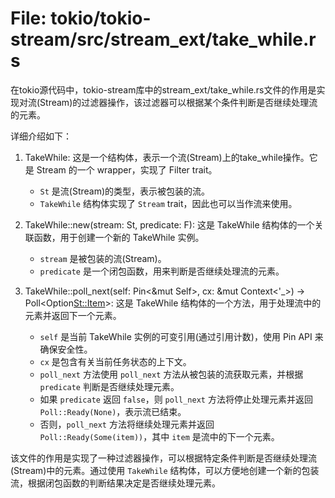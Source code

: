 # File: tokio/tokio-stream/src/stream_ext/take_while.rs

在tokio源代码中，tokio-stream库中的stream_ext/take_while.rs文件的作用是实现对流(Stream)的过滤器操作，该过滤器可以根据某个条件判断是否继续处理流的元素。

详细介绍如下：

1. TakeWhile<St>: 这是一个结构体，表示一个流(Stream)上的take_while操作。它是 Stream 的一个 wrapper，实现了 Filter<Map> trait。
   - `St` 是流(Stream)的类型，表示被包装的流。
   - `TakeWhile` 结构体实现了 `Stream` trait，因此也可以当作流来使用。

2. TakeWhile::new(stream: St, predicate: F): 这是 TakeWhile 结构体的一个关联函数，用于创建一个新的 TakeWhile 实例。
   - `stream` 是被包装的流(Stream)。
   - `predicate` 是一个闭包函数，用来判断是否继续处理流的元素。

3. TakeWhile::poll_next(self: Pin<&mut Self>, cx: &mut Context<'_>) -> Poll<Option<St::Item>>: 这是 TakeWhile 结构体的一个方法，用于处理流中的元素并返回下一个元素。
   - `self` 是当前 TakeWhile 实例的可变引用(通过引用计数)，使用 Pin API 来确保安全性。
   - `cx` 是包含有关当前任务状态的上下文。
   - `poll_next` 方法使用 `poll_next` 方法从被包装的流获取元素，并根据 `predicate` 判断是否继续处理元素。
   - 如果 `predicate` 返回 `false`，则 `poll_next` 方法将停止处理元素并返回 `Poll::Ready(None)`，表示流已结束。
   - 否则，`poll_next` 方法将继续处理元素并返回 `Poll::Ready(Some(item))`，其中 `item` 是流中的下一个元素。

该文件的作用是实现了一种过滤器操作，可以根据特定条件判断是否继续处理流(Stream)中的元素。通过使用 `TakeWhile` 结构体，可以方便地创建一个新的包装流，根据闭包函数的判断结果决定是否继续处理元素。

